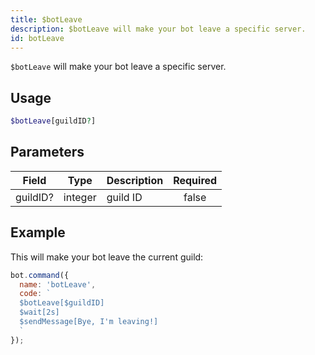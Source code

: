 ```yaml
---
title: $botLeave 
description: $botLeave will make your bot leave a specific server.
id: botLeave
---
```


`$botLeave` will make your bot leave a specific server.

## Usage

```php
$botLeave[guildID?]
```

## Parameters 


| Field    | Type    | Description | Required |
| -------- | ------- | ----------- |:--------:|
| guildID? | integer | guild ID    |    false    |


## Example

This will make your bot leave the current guild:

```javascript
bot.command({
  name: 'botLeave',
  code: `
  $botLeave[$guildID]
  $wait[2s]
  $sendMessage[Bye, I'm leaving!]
  `
});
```
